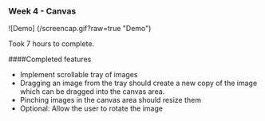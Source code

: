 ### Week 4 - Canvas

![Demo] (/screencap.gif?raw=true "Demo")

Took 7 hours to complete.

####Completed features
- Implement scrollable tray of images
- Dragging an image from the tray should create a new copy of the image which can be dragged into the canvas area.
- Pinching images in the canvas area should resize them
- Optional: Allow the user to rotate the image